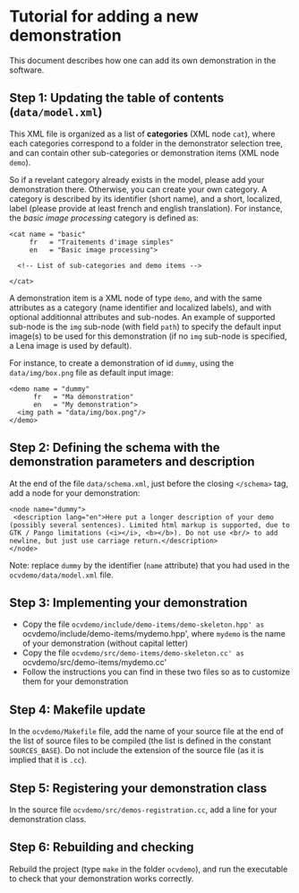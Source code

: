 # Tutorial for adding a new demonstration

This document describes how one can add its own demonstration in the software. 

## Step 1: Updating the table of contents (`data/model.xml`)

This XML file is organized as a list of **categories** (XML node `cat`), where each categories correspond to a folder in the demonstrator selection tree, and can contain other sub-categories or demonstration items (XML node `demo`).

So if a revelant category already exists in the model, please add your demonstration there. Otherwise, you can create your own category. A category is described by its identifier (short name), and a short, localized, label (please provide at least french and english translation). For instance, the *basic image processing* category is defined as:

```
<cat name = "basic"
     fr   = "Traitements d'image simples"
     en   = "Basic image processing">

  <!-- List of sub-categories and demo items -->

</cat>
```

A demonstration item is a XML node of type `demo`, and with the same attributes as a category (name identifier and localized labels), and with optional additionnal attributes and sub-nodes. An example of supported sub-node is the `img` sub-node (with field `path`) to specify the default input image(s) to be used for this demonstration (if no `img` sub-node is specified, a Lena image is used by default). 

For instance, to create a demonstration of id `dummy`, using the `data/img/box.png` file as default input image:

```
<demo name = "dummy" 
      fr   = "Ma démonstration" 
      en   = "My demonstration">
  <img path = "data/img/box.png"/>
</demo>
```
  
## Step 2: Defining the schema with the demonstration parameters and description 
At the end of the file `data/schema.xml`, just before the closing `</schema>` tag, add a node for your demonstration:

```
<node name="dummy">
 <description lang="en">Here put a longer description of your demo (possibly several sentences). Limited html markup is supported, due to GTK / Pango limitations (<i></i>, <b></b>). Do not use <br/> to add newline, but just use carriage return.</description>
</node>
```

Note: replace `dummy` by the identifier (`name` attribute) that you had used in the `ocvdemo/data/model.xml` file.

## Step 3: Implementing your demonstration

- Copy the file `ocvdemo/include/demo-items/demo-skeleton.hpp' as `ocvdemo/include/demo-items/mydemo.hpp', where `mydemo` is the name of your demonstration (without capital letter)
- Copy the file `ocvdemo/src/demo-items/demo-skeleton.cc' as `ocvdemo/src/demo-items/mydemo.cc'
- Follow the instructions you can find in these two files so as to customize them for your demonstration

## Step 4: Makefile update
In the `ocvdemo/Makefile` file, add the name of your source file at the end of the list of source files to be compiled (the list is defined in the constant `SOURCES_BASE`). Do not include the extension of the source file (as it is implied that it is `.cc`).

## Step 5: Registering your demonstration class
In the source file `ocvdemo/src/demos-registration.cc`, add a line for your demonstration class.

## Step 6: Rebuilding and checking
Rebuild the project (type `make` in the folder `ocvdemo`), and run the executable to check that your demonstration works correctly.

